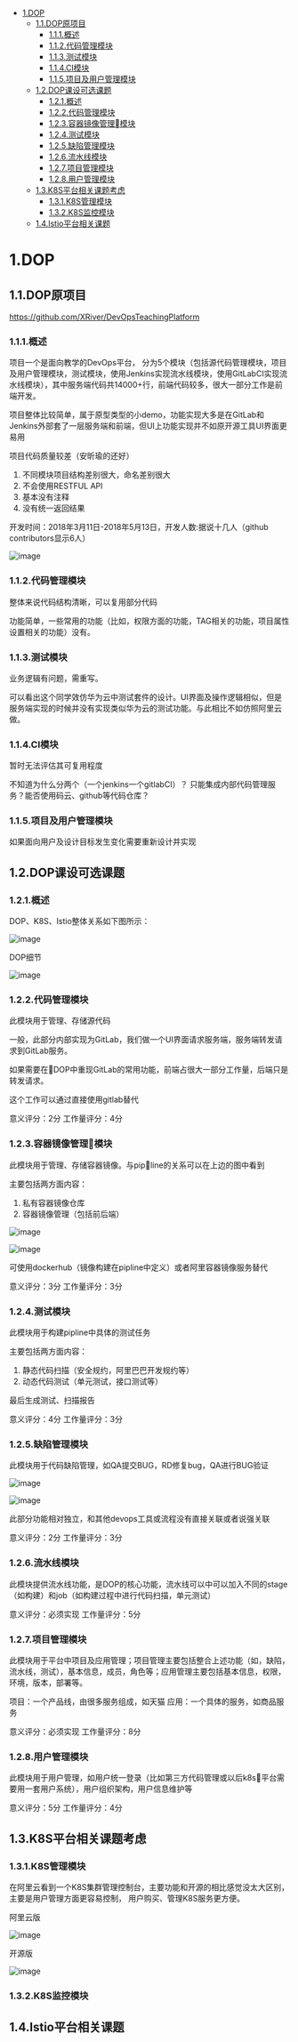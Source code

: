 - [1.DOP](#1dop)
  - [1.1.DOP原项目](#11dop%E5%8E%9F%E9%A1%B9%E7%9B%AE)
    - [1.1.1.概述](#111%E6%A6%82%E8%BF%B0)
    - [1.1.2.代码管理模块](#112%E4%BB%A3%E7%A0%81%E7%AE%A1%E7%90%86%E6%A8%A1%E5%9D%97)
    - [1.1.3.测试模块](#113%E6%B5%8B%E8%AF%95%E6%A8%A1%E5%9D%97)
    - [1.1.4.CI模块](#114ci%E6%A8%A1%E5%9D%97)
    - [1.1.5.项目及用户管理模块](#115%E9%A1%B9%E7%9B%AE%E5%8F%8A%E7%94%A8%E6%88%B7%E7%AE%A1%E7%90%86%E6%A8%A1%E5%9D%97)
  - [1.2.DOP课设可选课题](#12dop%E8%AF%BE%E8%AE%BE%E5%8F%AF%E9%80%89%E8%AF%BE%E9%A2%98)
    - [1.2.1.概述](#121%E6%A6%82%E8%BF%B0)
    - [1.2.2.代码管理模块](#122%E4%BB%A3%E7%A0%81%E7%AE%A1%E7%90%86%E6%A8%A1%E5%9D%97)
    - [1.2.3.容器镜像管理模块](#123%E5%AE%B9%E5%99%A8%E9%95%9C%E5%83%8F%E7%AE%A1%E7%90%86%08%E6%A8%A1%E5%9D%97)
    - [1.2.4.测试模块](#124%E6%B5%8B%E8%AF%95%E6%A8%A1%E5%9D%97)
    - [1.2.5.缺陷管理模块](#125%E7%BC%BA%E9%99%B7%E7%AE%A1%E7%90%86%E6%A8%A1%E5%9D%97)
    - [1.2.6.流水线模块](#126%E6%B5%81%E6%B0%B4%E7%BA%BF%E6%A8%A1%E5%9D%97)
    - [1.2.7.项目管理模块](#127%E9%A1%B9%E7%9B%AE%E7%AE%A1%E7%90%86%E6%A8%A1%E5%9D%97)
    - [1.2.8.用户管理模块](#128%E7%94%A8%E6%88%B7%E7%AE%A1%E7%90%86%E6%A8%A1%E5%9D%97)
  - [1.3.K8S平台相关课题考虑](#13k8s%E5%B9%B3%E5%8F%B0%E7%9B%B8%E5%85%B3%E8%AF%BE%E9%A2%98%E8%80%83%E8%99%91)
    - [1.3.1.K8S管理模块](#131k8s%E7%AE%A1%E7%90%86%E6%A8%A1%E5%9D%97)
    - [1.3.2.K8S监控模块](#132k8s%E7%9B%91%E6%8E%A7%E6%A8%A1%E5%9D%97)
  - [1.4.Istio平台相关课题](#14istio%E5%B9%B3%E5%8F%B0%E7%9B%B8%E5%85%B3%E8%AF%BE%E9%A2%98)

# 1.DOP

## 1.1.DOP原项目

<https://github.com/XRiver/DevOpsTeachingPlatform>

### 1.1.1.概述

项目一个是面向教学的DevOps平台， 分为5个模块（包括源代码管理模块，项目及用户管理模块，测试模块，使用Jenkins实现流水线模块，使用GitLabCI实现流水线模块），其中服务端代码共14000+行，前端代码较多，很大一部分工作是前端开发。

项目整体比较简单，属于原型类型的小demo，功能实现大多是在GitLab和Jenkins外部套了一层服务端和前端，但UI上功能实现并不如原开源工具UI界面更易用

项目代码质量较差（安昕瑜的还好）

1. 不同模块项目结构差别很大，命名差别很大
2. 不会使用RESTFUL API
3. 基本没有注释
4. 没有统一返回结果

开发时间：2018年3月11日-2018年5月13日，开发人数:据说十几人（github contributors显示6人）

![image](http://cloud-computing-notes-img-bed-1252032169.cossh.myqcloud.com/2018-11-03-174333.png)

### 1.1.2.代码管理模块

整体来说代码结构清晰，可以复用部分代码

功能简单，一些常用的功能（比如，权限方面的功能，TAG相关的功能，项目属性设置相关的功能）没有。

### 1.1.3.测试模块

业务逻辑有问题，需重写。

可以看出这个同学效仿华为云中测试套件的设计。UI界面及操作逻辑相似，但是服务端实现的时候并没有实现类似华为云的测试功能。与此相比不如仿照阿里云做。

### 1.1.4.CI模块

暂时无法评估其可复用程度

不知道为什么分两个（一个jenkins一个gitlabCI）？
只能集成内部代码管理服务？能否使用码云、github等代码仓库？

### 1.1.5.项目及用户管理模块

如果面向用户及设计目标发生变化需要重新设计并实现

## 1.2.DOP课设可选课题

### 1.2.1.概述

DOP、K8S、Istio整体关系如下图所示：

![image](http://cloud-computing-notes-img-bed-1252032169.cossh.myqcloud.com/2018-11-03-DOP%E6%95%B4%E4%BD%93.png)

DOP细节

![image](http://cloud-computing-notes-img-bed-1252032169.cossh.myqcloud.com/2018-11-03-DOP%E7%BB%86%E8%8A%82%E7%9A%84%E5%89%AF%E6%9C%AC.png)

### 1.2.2.代码管理模块

此模块用于管理、存储源代码

一般，此部分内部实现为GitLab，我们做一个UI界面请求服务端，服务端转发请求到GitLab服务。

如果需要在DOP中重现GitLab的常用功能，前端占很大一部分工作量，后端只是转发请求。

这个工作可以通过直接使用gitlab替代

意义评分：2分
工作量评分：4分

### 1.2.3.容器镜像管理模块

此模块用于管理、存储容器镜像。与pipline的关系可以在上边的图中看到

主要包括两方面内容：

1. 私有容器镜像仓库
2. 容器镜像管理（包括前后端）

![image](http://cloud-computing-notes-img-bed-1252032169.cossh.myqcloud.com/2018-11-03-185238.png)

![image](http://cloud-computing-notes-img-bed-1252032169.cossh.myqcloud.com/2018-11-03-185308.png)

可使用dockerhub（镜像构建在pipline中定义）或者阿里容器镜像服务替代

意义评分：3分
工作量评分：3分

### 1.2.4.测试模块

此模块用于构建pipline中具体的测试任务

主要包括两方面内容：

1. 静态代码扫描（安全规约，阿里巴巴开发规约等）
2. 动态代码测试（单元测试，接口测试等）

最后生成测试、扫描报告

意义评分：4分
工作量评分：3分

### 1.2.5.缺陷管理模块

此模块用于代码缺陷管理，如QA提交BUG，RD修复bug，QA进行BUG验证

![image](http://cloud-computing-notes-img-bed-1252032169.cossh.myqcloud.com/2018-11-03-191633.png)

![image](http://cloud-computing-notes-img-bed-1252032169.cossh.myqcloud.com/2018-11-03-191651.png)

此部分功能相对独立，和其他devops工具或流程没有直接关联或者说强关联

意义评分：2分
工作量评分：3分

### 1.2.6.流水线模块

此模块提供流水线功能，是DOP的核心功能，流水线可以中可以加入不同的stage（如构建）和job（如构建过程中进行代码扫描，单元测试）

意义评分：必须实现
工作量评分：5分

### 1.2.7.项目管理模块

此模块用于平台中项目及应用管理；项目管理主要包括整合上述功能（如，缺陷，流水线，测试），基本信息，成员，角色等；应用管理主要包括基本信息，权限，环境，版本，部署等。

项目：一个产品线，由很多服务组成，如天猫
应用：一个具体的服务，如商品服务

意义评分：必须实现
工作量评分：8分

### 1.2.8.用户管理模块

此模块用于用户管理，如用户统一登录（比如第三方代码管理或以后k8s平台需要用一套用户系统），用户组织架构，用户信息维护等

意义评分：5分
工作量评分：4分

## 1.3.K8S平台相关课题考虑

### 1.3.1.K8S管理模块

在阿里云看到一个K8S集群管理控制台，主要功能和开源的相比感觉没太大区别，主要是用户管理方面更容易控制， 用户购买、管理K8S服务更方便。

阿里云版

![image](http://cloud-computing-notes-img-bed-1252032169.cossh.myqcloud.com/2018-11-03-193932.png)

开源版

![image](http://cloud-computing-notes-img-bed-1252032169.cossh.myqcloud.com/2018-11-03-194100.png)

### 1.3.2.K8S监控模块

## 1.4.Istio平台相关课题



